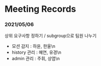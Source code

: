 # Meeting Records

### 2021/05/06
상위 요구사항 정하기 / subgroup으로 팀원 나누기</br>

- 모션 감지 : 하윤, 한울\n
- history 관리 : 혜연, 유경\n
- admin 관리 : 주휘, 상엽\n

